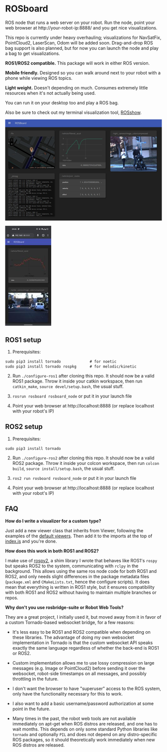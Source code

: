 # ROSboard 

ROS node that runs a web server on your robot.
Run the node, point your web browser at http://your-robot-ip:8888/ and you get nice visualizations.

This repo is currently under heavy overhauling; visualizations for NavSatFix, PointCloud2, LaserScan, Odom will be added soon. Drag-and-drop ROS bag support is also planned, but for now you can launch the node and play a bag to get visualizations.

**ROS1/ROS2 compatible.** This package will work in either ROS version.

**Mobile friendly.** Designed so you can walk around next to your robot with a phone while viewing ROS topics.

**Light weight.** Doesn't depending on much. Consumes extremely little resources when it's not actually being used.

You can run it on your desktop too and play a ROS bag.

Also be sure to check out my terminal visualization tool, [ROSshow](https://github.com/dheera/rosshow/).

![screenshot](/screenshots/screenshot3.jpg?raw=true "screenshot")

![screenshot](/screenshots/screenshot2.jpg?raw=true "screenshot")

## ROS1 setup

1. Prerequisites:

```
sudo pip3 install tornado             # for noetic
sudo pip3 install tornado rospkg      # for melodic/kinetic
```

2. Run `./configure-ros1` after cloning this repo. It should now be a valid ROS1 package. Throw it inside your catkin workspace, then run `catkin_make`, `source devel/setup.bash`, the usual stuff.

3. `rosrun rosboard rosboard_node` or put it in your launch file

4. Point your web browser at http://localhost:8888 (or replace localhost with your robot's IP)

## ROS2 setup

1. Prerequisites:

```
sudo pip3 install tornado
```

2. Run `./configure-ros2` after cloning this repo. It should now be a valid ROS2 package. Throw it inside your colcon workspace, then run `colcon build`, `source install/setup.bash`, the usual stuff.

3. `ros2 run rosboard rosboard_node` or put it in your launch file

4. Point your web browser at http://localhost:8888 (or replace localhost with your robot's IP)

## FAQ

**How do I write a visualizer for a custom type?**

Just add a new viewer class that inherits from Viewer, following the examples of the [default viewers](https://github.com/dheera/rosboard/tree/master/rosboard/html/js/viewers). Then add it to the imports at the top of [index.js](https://github.com/dheera/rosboard/blob/master/rosboard/html/js/index.js) and you're done.

**How does this work in both ROS1 and ROS2?**

I make use of [rospy2](https://github.com/dheera/rospy2), a shim library I wrote that behaves like ROS1's `rospy` but speaks ROS2 to the system, communicating with `rclpy` in the background. This allows using the same ros node code for both ROS1 and ROS2, and only needs slight differences in the package metadata files (`package.xml` and `CMakeLists.txt`, hence the configure scripts). It does mean that everything is written in ROS1 style, but it ensures compatibility with both ROS1 and ROS2 without having to maintain multiple branches or repos.

**Why don't you use rosbridge-suite or Robot Web Tools?**

They are a great project, I initially used it, but moved away from it in favor of a custom Tornado-based websocket bridge, for a few reasons:

* It's less easy to be ROS1 and ROS2 compatible when depending on these libraries. The advantage of doing my own websocket implementation in Tornado is that the custom websocket API speaks exactly the same language regardless of whether the back-end is ROS1 or ROS2.

* Custom implementation allows me to use lossy compression on large messages (e.g. Image or PointCloud2) before sending it over the websocket, robot-side timestamps on all messages, and possibly throttling in the future.

* I don't want the browser to have "superuser" access to the ROS system, only have the functionality necessary for this to work.

* I also want to add a basic username/password authorization at some point in the future.

* Many times in the past, the robot web tools are not available immediately on apt-get when ROS distros are released, and one has to wait months. This depends on only some standard Python libraries like `tornado` and optionally `PIL` and does not depend on any distro-specific ROS packages, so it should theoretically work immediately when new ROS distros are released.

